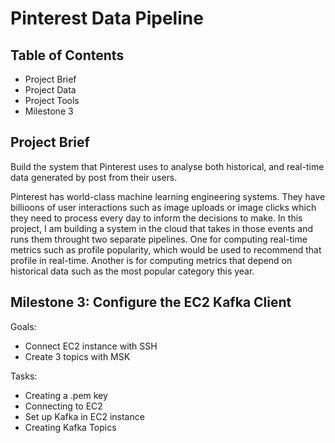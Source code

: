 # Pinterest Data Pipeline

## Table of Contents
- Project Brief
- Project Data
- Project Tools
- Milestone 3

## Project Brief
Build the system that Pinterest uses to analyse both historical, and real-time data generated by post from their users.

Pinterest has world-class machine learning engineering systems. They have billioons of user interactions such as image uploads or image clicks which they need to process every day to inform the decisions to make. In this project, I am building a system in the cloud that takes in those events and runs them throught two separate pipelines. One for computing real-time metrics such as profile popularity, which would be used to recommend that profile in real-time. Another is for computing metrics that depend on historical data such as the most popular category this year.

## Milestone 3: Configure the EC2 Kafka Client
Goals: 
- Connect EC2 instance with SSH
- Create 3 topics with MSK

Tasks:
- Creating a .pem key
- Connecting to EC2
- Set up Kafka in EC2 instance
- Creating Kafka Topics